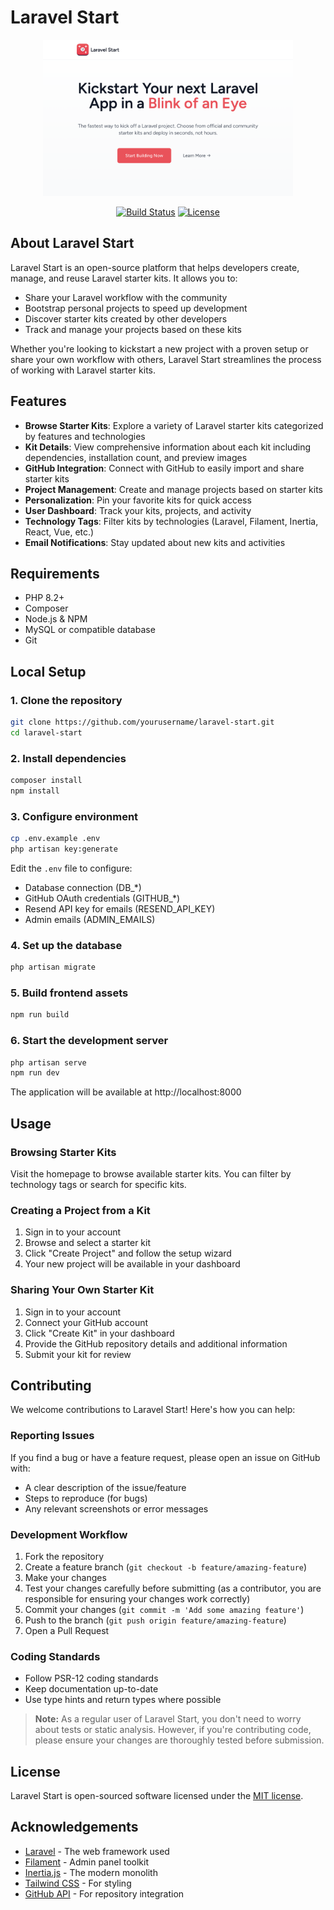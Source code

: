 # Laravel Start

<p align="center">
  <img src="/public/images/og-preview.png" alt="Laravel Start Logo" width="400"/>
</p>

<p align="center">
  <a href="https://github.com/laravel/framework/actions"><img src="https://github.com/laravel/framework/workflows/tests/badge.svg" alt="Build Status"></a>
  <a href="https://packagist.org/packages/laravel/framework"><img src="https://img.shields.io/packagist/l/laravel/framework" alt="License"></a>
</p>

## About Laravel Start

Laravel Start is an open-source platform that helps developers create, manage, and reuse Laravel starter kits. It allows you to:

- Share your Laravel workflow with the community
- Bootstrap personal projects to speed up development
- Discover starter kits created by other developers
- Track and manage your projects based on these kits

Whether you're looking to kickstart a new project with a proven setup or share your own workflow with others, Laravel Start streamlines the process of working with Laravel starter kits.

## Features

- **Browse Starter Kits**: Explore a variety of Laravel starter kits categorized by features and technologies
- **Kit Details**: View comprehensive information about each kit including dependencies, installation count, and preview images
- **GitHub Integration**: Connect with GitHub to easily import and share starter kits
- **Project Management**: Create and manage projects based on starter kits
- **Personalization**: Pin your favorite kits for quick access
- **User Dashboard**: Track your kits, projects, and activity
- **Technology Tags**: Filter kits by technologies (Laravel, Filament, Inertia, React, Vue, etc.)
- **Email Notifications**: Stay updated about new kits and activities

## Requirements

- PHP 8.2+
- Composer
- Node.js & NPM
- MySQL or compatible database
- Git

## Local Setup

### 1. Clone the repository

```bash
git clone https://github.com/yourusername/laravel-start.git
cd laravel-start
```

### 2. Install dependencies

```bash
composer install
npm install
```

### 3. Configure environment

```bash
cp .env.example .env
php artisan key:generate
```

Edit the `.env` file to configure:
- Database connection (DB_*)
- GitHub OAuth credentials (GITHUB_*)
- Resend API key for emails (RESEND_API_KEY)
- Admin emails (ADMIN_EMAILS)

### 4. Set up the database

```bash
php artisan migrate
```

### 5. Build frontend assets

```bash
npm run build
```

### 6. Start the development server

```bash
php artisan serve
npm run dev
```

The application will be available at http://localhost:8000

## Usage

### Browsing Starter Kits

Visit the homepage to browse available starter kits. You can filter by technology tags or search for specific kits.

### Creating a Project from a Kit

1. Sign in to your account
2. Browse and select a starter kit
3. Click "Create Project" and follow the setup wizard
4. Your new project will be available in your dashboard

### Sharing Your Own Starter Kit

1. Sign in to your account
2. Connect your GitHub account
3. Click "Create Kit" in your dashboard
4. Provide the GitHub repository details and additional information
5. Submit your kit for review

## Contributing

We welcome contributions to Laravel Start! Here's how you can help:

### Reporting Issues

If you find a bug or have a feature request, please open an issue on GitHub with:
- A clear description of the issue/feature
- Steps to reproduce (for bugs)
- Any relevant screenshots or error messages

### Development Workflow

1. Fork the repository
2. Create a feature branch (`git checkout -b feature/amazing-feature`)
3. Make your changes
4. Test your changes carefully before submitting (as a contributor, you are responsible for ensuring your changes work correctly)
5. Commit your changes (`git commit -m 'Add some amazing feature'`)
6. Push to the branch (`git push origin feature/amazing-feature`)
7. Open a Pull Request

### Coding Standards

- Follow PSR-12 coding standards
- Keep documentation up-to-date
- Use type hints and return types where possible

> **Note:** As a regular user of Laravel Start, you don't need to worry about tests or static analysis. However, if you're contributing code, please ensure your changes are thoroughly tested before submission.

## License

Laravel Start is open-sourced software licensed under the [MIT license](https://opensource.org/licenses/MIT).

## Acknowledgements

- [Laravel](https://laravel.com) - The web framework used
- [Filament](https://filamentphp.com) - Admin panel toolkit
- [Inertia.js](https://inertiajs.com) - The modern monolith
- [Tailwind CSS](https://tailwindcss.com) - For styling
- [GitHub API](https://docs.github.com/en/rest) - For repository integration
